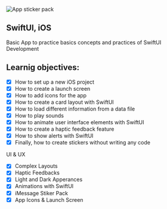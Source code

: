 ![App sticker pack](https://img-c.udemycdn.com/redactor/raw/2019-12-03_17-19-25-0b7f22f986594e60d915bb56ddb90023.jpg)
## SwiftUI, iOS
Basic App to practice basics concepts and practices of SwiftUI Development

## Learnig objectives:

- [x] How to set up a new iOS project
- [x] How to create a launch screen
- [x] How to add icons for the app
- [x] How to create a card layout with SwiftUI
- [x] How to load different information from a data file
- [x] How to play sounds
- [x] How to animate user interface elements with SwiftUI
- [x] How to create a haptic feedback feature
- [x] How to show alerts with SwiftUI
- [x] Finally, how to create stickers without writing any code

UI & UX
- [x] Complex Layouts
- [x] Haptic Feedbacks
- [x] Light and Dark Apperances
- [x] Animations with SwiftUI
- [x] iMessage Stiker Pack
- [x] App Icons & Launch Screen
